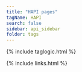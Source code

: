 ```yaml
---
title: "HAPI pages"
tagName: HAPI
search: false
sidebar: api_sidebar
folder: tags
---
```

{% include taglogic.html %}

{% include links.html %}
